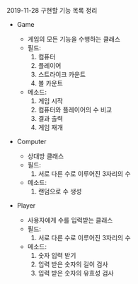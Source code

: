 2019-11-28 구현할 기능 목록 정리
* Game
    * 게임의 모든 기능을 수행하는 클래스
    * 필드:
        1) 컴퓨터
        2) 플레이어
        3) 스트라이크 카운트
        4) 볼 카운트
    * 메소드:
        1) 게임 시작
        2) 컴퓨터와 플레이어의 수 비교
        3) 결과 출력
        4) 게임 재개
     
* Computer
    * 상대방 클래스
    * 필드:
        1) 서로 다른 수로 이루어진 3자리의 수
    * 메소드:
        1) 랜덤으로 수 생성

* Player
    * 사용자에게 수를 입력받는 클래스
    * 필드:
        1) 서로 다른 수로 이루어진 3자리의 수
    * 메소드:
        1) 숫자 입력 받기
        2) 입력 받은 숫자의 길이 검사
        3) 입력 받은 숫자의 유효성 검사
